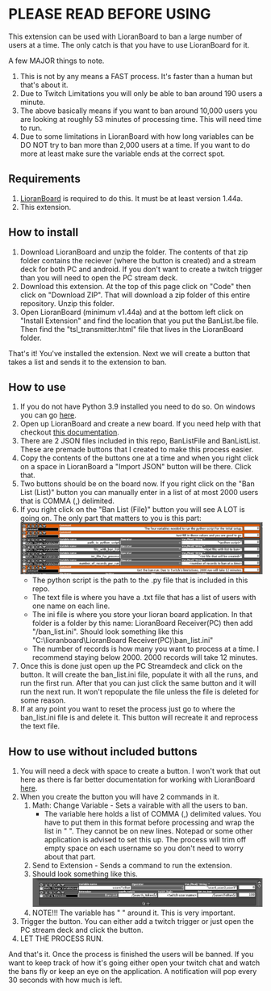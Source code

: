 # PLEASE READ BEFORE USING
This extension can be used with LioranBoard to ban a large number of users at a time. The only catch is that you have to use LioranBoard for it. 

A few MAJOR things to note.
1. This is not by any means a FAST process. It's faster than a human but that's about it. 
2. Due to Twitch Limitations you will only be able to ban around 190 users a minute. 
3. The above basically means if you want to ban around 10,000 users you are looking at roughly 53 minutes of processing time. This will need time to run.
4. Due to some limitations in LioranBoard with how long variables can be DO NOT try to ban more than 2,000 users at a time. If you want to do more at least make sure the variable ends at the correct spot.

## Requirements
1. [LioranBoard](https://obsproject.com/forum/resources/lioranboard-stream-deck-animator.862/) is required to do this. It must be at least version 1.44a.
2. This extension.

## How to install
1. Download LioranBoard and unzip the folder. The contents of that zip folder contains the reciever (where the button is created) and a stream deck for both PC and android. If you don't want to create a twitch trigger than you will need to open the PC stream deck.
2. Download this extension. At the top of this page click on "Code" then click on "Download ZIP". That will download a zip folder of this entire repository. Unzip this folder. 
3. Open LioranBoard (minimum v1.44a) and at the bottom left click on "Install Extension" and find the location that you put the BanList.lbe file. Then find the "tsl_transmitter.html" file that lives in the LioranBoard folder.

That's it! You've installed the extension. Next we will create a button that takes a list and sends it to the extension to ban.

## How to use
1. If you do not have Python 3.9 installed you need to do so. On windows you can go [here](https://www.microsoft.com/en-us/p/python-39/9p7qfqmjrfp7#activetab=pivot:overviewtab).
2. Open up LioranBoard and create a new board. If you need help with that checkout [this documentation](https://christinna9031.github.io/LBDocumentation/index.html).
3. There are 2 JSON files included in this repo, BanListFile and BanListList. These are premade buttons that I created to make this process easier.
4. Copy the contents of the buttons one at a time and when you right click on a space in LioranBoard a "Import JSON" button will be there. Click that. 
5. Two buttons should be on the board now. If you right click on the "Ban List (List)" button you can manually enter in a list of at most 2000 users that is COMMA (,) delimited. 
6. If you right click on the "Ban List (File)" button you will see A LOT is going on. The only part that matters to you is this part: <br/> ![Button with File Settings](./buttonFileSettings.png)
    - The python script is the path to the .py file that is included in this repo.
    - The text file is where you have a .txt file that has a list of users with one name on each line. 
    - The ini file is where you store your lioran board application. In that folder is a folder by this name: LioranBoard Receiver(PC) then add "/ban_list.ini". Should look something like this "C:\lioranboard\LioranBoard Receiver(PC)\ban_list.ini"
    - The number of records is how many you want to process at a time. I recommend staying below 2000. 2000 records will take 12 minutes. 
7. Once this is done just open up the PC Streamdeck and click on the button. It will create the ban_list.ini file, populate it with all the runs, and run the first run. After that you can just click the same button and it will run the next run. It won't repopulate the file unless the file is deleted for some reason. 
8. If at any point you want to reset the process just go to where the ban_list.ini file is and delete it. This button will recreate it and reprocess the text file.


## How to use without included buttons
1. You will need a deck with space to create a button. I won't work that out here as there is far better documentation for working with LioranBoard [here](https://christinna9031.github.io/LBDocumentation/index.html).
2. When you create the button you will have 2 commands in it. 
    1. Math: Change Variable - Sets a vairable with all the users to ban.
        - The variable here holds a list of COMMA (,) delimited values. You have to put them in this format before processing and wrap the list in " ". They cannot be on new lines. Notepad or some other application is advised to set this up. The process will trim off empty space on each username so you don't need to worry about that part.
    2. Send to Extension - Sends a command to run the extension.
    3. Should look something like this. <br/> ![Button Example](./buttonCommands.png)
    4. NOTE!!! The variable has " " around it. This is very important.
3. Trigger the button. You can either add a twitch trigger or just open the PC stream deck and click the button. 
4. LET THE PROCESS RUN. 

And that's it. Once the process is finished the users will be banned. If you want to keep track of how it's going either open your twitch chat and watch the bans fly or keep an eye on the application. A notification will pop every 30 seconds with how much is left.


    